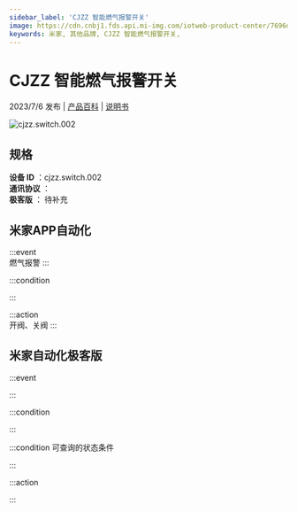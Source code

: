 ```yaml
---
sidebar_label: 'CJZZ 智能燃气报警开关'
image: https://cdn.cnbj1.fds.api.mi-img.com/iotweb-product-center/7696dbd251e1da131a21a5cbb3b20d6a_1683705595611.png?GalaxyAccessKeyId=AKVGLQWBOVIRQ3XLEW&Expires=9223372036854775807&Signature=8w5msOx7uRJIQXwlROwMJ6ZzvQ0=
keywords: 米家, 其他品牌, CJZZ 智能燃气报警开关, 
---
```

# CJZZ 智能燃气报警开关

2023/7/6 发布 | [产品百科](https://home.mi.com/webapp/content/baike/product/index.html?model=cjzz.switch.002/) | [说明书](https://home.mi.com/views/introduction.html?model=cjzz.switch.002&region=cn)

![cjzz.switch.002](https://cdn.cnbj1.fds.api.mi-img.com/iotweb-product-center/7696dbd251e1da131a21a5cbb3b20d6a_1683705595611.png?GalaxyAccessKeyId=AKVGLQWBOVIRQ3XLEW&Expires=9223372036854775807&Signature=8w5msOx7uRJIQXwlROwMJ6ZzvQ0=)

## 规格  
> 
**设备 ID** ：cjzz.switch.002  
**通讯协议** ：  
**极客版**  ： 待补充 


## 米家APP自动化  

:::event  
燃气报警
:::

:::condition  

:::

:::action   
开阀、关阀
:::

## 米家自动化极客版  

:::event  

:::

:::condition  

:::

:::condition 可查询的状态条件  

:::

:::action  

:::

        
